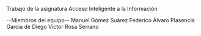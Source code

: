 Trabajo de la asignatura Acceso Inteligente a la Información

--Miembros del equipo--
Manuel Gómez Suárez
Federico Álvaro Plasencia García de Diego
Víctor Rosa Serrano
